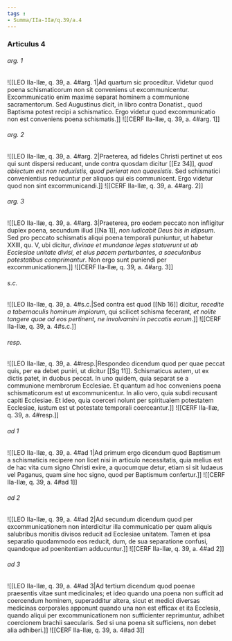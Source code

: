 ```yaml
---
tags : 
- Summa/IIa-IIæ/q.39/a.4
---
```


### Articulus 4

###### arg. 1
![[LEO IIa-IIæ, q. 39, a. 4#arg. 1|Ad quartum sic proceditur. Videtur quod poena schismaticorum non sit conveniens ut excommunicentur. Excommunicatio enim maxime separat hominem a communione sacramentorum. Sed Augustinus dicit, in libro contra Donatist., quod Baptisma potest recipi a schismatico. Ergo videtur quod excommunicatio non est conveniens poena schismatis.]]
![[CERF IIa-IIæ, q. 39, a. 4#arg. 1]]

###### arg. 2
![[LEO IIa-IIæ, q. 39, a. 4#arg. 2|Praeterea, ad fideles Christi pertinet ut eos qui sunt dispersi reducant, unde contra quosdam dicitur [[Ez 34]], *quod abiectum est non reduxistis, quod perierat non quaesistis*. Sed schismatici convenientius reducuntur per aliquos qui eis communicent. Ergo videtur quod non sint excommunicandi.]]
![[CERF IIa-IIæ, q. 39, a. 4#arg. 2]]

###### arg. 3
![[LEO IIa-IIæ, q. 39, a. 4#arg. 3|Praeterea, pro eodem peccato non infligitur duplex poena, secundum illud [[Na 1]], *non iudicabit Deus bis in idipsum*. Sed pro peccato schismatis aliqui poena temporali puniuntur, ut habetur XXIII, qu. V, ubi dicitur, *divinae et mundanae leges statuerunt ut ab Ecclesiae unitate divisi, et eius pacem perturbantes, a saecularibus potestatibus comprimantur*. Non ergo sunt puniendi per excommunicationem.]]
![[CERF IIa-IIæ, q. 39, a. 4#arg. 3]]

###### s.c.
![[LEO IIa-IIæ, q. 39, a. 4#s.c.|Sed contra est quod [[Nb 16]] dicitur, *recedite a tabernaculis hominum impiorum*, qui scilicet schisma fecerant, *et nolite tangere quae ad eos pertinent, ne involvamini in peccatis eorum*.]]
![[CERF IIa-IIæ, q. 39, a. 4#s.c.]]

###### resp.
![[LEO IIa-IIæ, q. 39, a. 4#resp.|Respondeo dicendum quod per quae peccat quis, per ea debet puniri, ut dicitur [[Sg 11]]. Schismaticus autem, ut ex dictis patet, in duobus peccat. In uno quidem, quia separat se a communione membrorum Ecclesiae. Et quantum ad hoc conveniens poena schismaticorum est ut excommunicentur. In alio vero, quia subdi recusant capiti Ecclesiae. Et ideo, quia coerceri nolunt per spiritualem potestatem Ecclesiae, iustum est ut potestate temporali coerceantur.]]
![[CERF IIa-IIæ, q. 39, a. 4#resp.]]

###### ad 1
![[LEO IIa-IIæ, q. 39, a. 4#ad 1|Ad primum ergo dicendum quod Baptismum a schismaticis recipere non licet nisi in articulo necessitatis, quia melius est de hac vita cum signo Christi exire, a quocumque detur, etiam si sit Iudaeus vel Paganus, quam sine hoc signo, quod per Baptismum confertur.]]
![[CERF IIa-IIæ, q. 39, a. 4#ad 1]]

###### ad 2
![[LEO IIa-IIæ, q. 39, a. 4#ad 2|Ad secundum dicendum quod per excommunicationem non interdicitur illa communicatio per quam aliquis salubribus monitis divisos reducit ad Ecclesiae unitatem. Tamen et ipsa separatio quodammodo eos reducit, dum, de sua separatione confusi, quandoque ad poenitentiam adducuntur.]]
![[CERF IIa-IIæ, q. 39, a. 4#ad 2]]

###### ad 3
![[LEO IIa-IIæ, q. 39, a. 4#ad 3|Ad tertium dicendum quod poenae praesentis vitae sunt medicinales; et ideo quando una poena non sufficit ad coercendum hominem, superadditur altera, sicut et medici diversas medicinas corporales apponunt quando una non est efficax et ita Ecclesia, quando aliqui per excommunicationem non sufficienter reprimuntur, adhibet coercionem brachii saecularis. Sed si una poena sit sufficiens, non debet alia adhiberi.]]
![[CERF IIa-IIæ, q. 39, a. 4#ad 3]]

